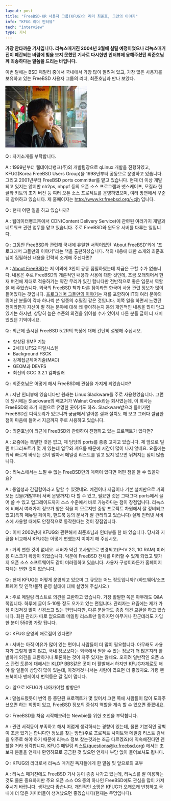 ```yaml
---
layout: post
title: "FreeBSD-KR 사용자 그룹(KFUG)의 리더 최준호, 그만의 이야기"
info: "KFUG 리더 인터뷰"
tech: "interview"
type: 기사
---
```


**가장 안타까운 기사입니다. 리눅스매거진 2004년 3월에 실릴 예정이었으나 리눅스매거진이 폐간되는 바람에 빛을 보지 못했던 기사로 다시한번 인터뷰에 응해주셨던 최준호님께 죄송하다는 말씀을 드리는 바입니다.**

이번 달에는 BSD 패밀리 중에서 국내에서 가장 많이 알려져 있고, 가장 많은 사용자를 보유하고 있는 FreeBSD 사용자 그룹의 리더, 최준호님과 만나 보았다.

![최준호님](/assets/img/interview_kfugleader/cjh.jpg)

Q : 자기소개를 부탁합니다.

A : 1999년부터 웹데이터뱅크(주)의 개발팀장으로 qLinux 개발을 진행하였고, KFUG(Korea FreeBSD Users Group)을 1998년부터 공동으로 운영하고 있습니다. 그리고 2001년부터 FreeBSD ports committer를 맡고 있습니다. 현재 더 이상 개발되고 있지는 않지만 nh2ps, nhppf 등의 오픈 소스 프로그램과 넷스케이프, 모질라 한글화 키트의 초기 버전 등 여러 오픈 소스 프로젝트를 운영하였으며, 여러 방면에서 꾸준히 참여하고 있습니다. 제 홈페이지는 <http://www.kr.freebsd.org/~cjh> 입니다.

Q : 현재 어떤 일을 하고 있습니까?

A : 웹데이터뱅크㈜에서 CDN(Content Delivery Service)에 관련된 여러가지 개발과 네트워크 관련 업무를 맡고 있습니다. 주로 FreeBSD와 윈도우 서버를 다루는 일입니다.

Q : 그동안 FreeBSD와 관련해 국내에 유일한 서적이었던 'About FreeBSD'외에 '프로그래머 그들만의 이야기"라는 책을 출판하셨습니다. 책의 내용에 대한 소개와 최준호님이 집필하신 내용을 간략히 소개해 주신다면?

A : [About FreeBSD](http://www.kr.freebsd.org/doc/aboutfreebsd/)는 저 이외에 3인이 공동 집필하였는데 지금은 구할 수가 없습니다. 내용은 주로 FreeBSD의 개론적인 내용과 사용에 대한 것인데, 조금 오래되어서 현재 버전에 제대로 적용하기는 약간 무리가 있긴 합니다만 전반적으로 좋은 입문서 역할을 해 주었습니다. 외국의 FreeBSD 책과 다른 점이라면 한국어 사용 관련 정보가 많이 들어있다는 것입니다. [프로그래머 그들만의 이야기](http://www.youngjin.com/search/zu1.asp?prod_cd=9788931424317&prod_type=1&fromtime=&prod_class=001)는 저를 포함하여 IT의 여러 분야의 뛰어난 분들이 각자 하나씩 쓴 일종의 수필집 같은 것입니다. 이쪽 일을 하면서 느꼈던 점이라든가 자신이 잘 하는 분야에 대해 왜 좋아하는지 등의 개인적인 내용을 많이 담고 있기는 하지만, 상당히 높은 수준의 의견을 읽어볼 수가 있어서 다른 분들 글이 더 재미있었던 기억이네요.

Q : 최근에 출시된 FreeBSD 5.2R의 특징에 대해 간단히 설명해 주십시오.

 * 향상된 SMP 기능 
 * 2세대 UFS2 파일시스템 
 * Background FSCK 
 * 강제접근제어기술(MAC) 
 * GEOM과 DEVFS 
 * 최신의 GCC 3.2.1 컴파일러 

Q : 최준호님은 어떻게 해서 FreeBSD에 관심을 가지게 되었습니까?

A : 지난 인터뷰에 있습니다만  원래는 Linux Slackware를 주로 사용했었습니다. 그런데 당시에는 Slackware의 배포처가 Walnut Creek라는 회사였는데, 이 회사는 FreeBSD의 초기 지원으로 유명한 곳이기도 하죠. Slackware받으러 들어가면 FreeBSD란 디렉토리가 있으니까 궁금해서 알아본 결과 설치도 해 보고 그러다 깔끔한 점이 마음에 들어서 지금까지 주로 사용하고 있습니다.

Q : 최준호님이 최근에 FreeBSD와 관련하여 진행하고 있는 프로젝트가 있다면?

A : 요즘에는 특별한 것은 없고, 제 담당의 ports를 종종 고치고 있습니다. 제 앞으로 밀린 버그리포트가 몇 개 있는데 업무와 게으름 때문에 시간이 많이 나지 않네요. 요즘에는 워낙 빠르게 바뀌는 것이 많아서 메일링 리스트를 읽고 있지 않으면 뒤처지는 점이 많습니다.

Q : 리눅스에서는 느낄 수 없는 FreeBSD만의 매력이 있다면 어떤 점을 들 수 있을까요?

A : 통일성과 간결함이라고 말할 수 있겠네요. 예전이나 지금이나 기본 설치만으로 거의 모든 것을(개발부터 서버 운영까지) 다 할 수 있고, 필요한 것은 그때그때 ports에서 끌어 쓸 수 있고 업그레이드까지 소스 수준에서 바로 가능하다는 점이 장점입니다. 리눅스에 비해서 여러가지 정보가 양은 적을 지 모르지만 중앙 프로젝트 차원에서 잘 정비되고 있고(특히 매뉴얼 페이지, 핸드북 등의 문서가 잘 관리되고 있습니다) 실제 인터넷 서비스에 사용할 때에도 안정적으로 동작한다는 것이 장점입니다.


Q : 이미 2002년에 KFUG와 관련해서 최준호님과 인터뷰를 한 바 있습니다. 당시와 지금을 비교해서 KFUG는 어떻게 변했는지 이야기 해 주십시오.

A : 거의 변한 것이 없네요.  서버가 약간 고사양으로 변경되고(P-IV 2G, 1G RAM) 미러용 디스크가 확장이 되었습니다. 덕분에 FreeBSD 전체를 미러할 수 있게 되었고 몇가지 오픈 소스 소프트웨어도 같이 미러링하고 있습니다. 사용자 구성이라든가 홈페이지 자체는 변한 것이 없습니다.

Q : 현재 KFUG는 어떻게 운영되고 있으며 그 규모는 어느 정도입니까? (하드웨어/소프트웨어 및 인적/물적 운영 실태에 대해 설명해 주십시오.)

A : 주로 메일링 리스트로 의견을 교환하고 있습니다. 가장 활발한 쪽은 아무래도 Q&A쪽입니다. 하루에 글이 5-10통 정도 오가고 있는 편입니다. 관리자는 요즘에는 제가 가장 이것저것 많이 신경쓰고 있는 편입니다만, 다른 분들과도 종종 의견 교환을 하고 있습니다. 회원 관리가 따로 없으므로 메일링 리스트만 말하자면 아무거나 한군데라도 가입한 분이 550명 가량 됩니다.

Q : KFUG 운영의 애로점이 있다면?

A : 서버는 아직 여유가 많이 있는 편이니 사람들이 더 많이 필요합니다. 아무래도 사용자가 그렇게 많지 않고, 국내 정보보다는 외국에서 얻을 수 있는 정보가 더 많은지라 활발하게 의견을 교환하거나 토론하는 것이 자주 있지는 않네요. 오히려 일반적인 오픈 소스 관련 토론에 대해서는 KLDP BBS같은 곳이 더 활발해서 하지만 KFUG자체로도 해야 할 일들이 상당히 많이 있는데, 이것저것 나서는 사람이 많으면 더 좋겠지요. 가령 핸드북이나 맨페이지 번역등은 갈 길이 멉니다.

Q : 앞으로 KFUG가 나아가야할 방향은?

A : 말씀드렸듯이 번역 등 중단된 프로젝트가 몇 있어서 그런 쪽에 사람들이 많이 도와주셨으면 하는 희망이 있고, FreeBSD 정보의 중심지 역할을 계속 할 수 있으면 좋겠네요.

Q : FreeBSD를 처음 시작해보려는 Newbie를 위한 조언을 부탁합니다.

A : 관련 서적등이 부족하고 해서 어렵게 생각하시는 경향이 있는데, 물론 기본적인 장벽이 조금 있기는 합니다만 정보를 찾는 방법(주로 프로젝트 사이트와 메일링 리스트 검색을 위주로 해야 하기 때문에 리눅스 정보 찾는것과는 조금 다르겠죠)에 익숙해진다면 괜찮을 거라 생각합니다. KFUG 메일링 리스트(<questions@kr.freebsd.org>) 에서는 초보자 분들을 언제나 환영하므로 궁금한 것 있으면 언제나 부담 없이 물어보셔도 됩니다.

Q : KFUG의 리더로서 리눅스 매거진 독자들에게 한 말씀 및 앞으로의 포부

A : 리눅스 매거진에도 FreeBSD 기사 등이 종종 나가고 있는데, 리눅스를 잘 이용하는 것도 물론 중요하지만 주요 오픈 소스 OS 중의 하나인 FreeBSD에도 관심을 많이 가져 주시기 바랍니다. 생각보다 좋습니다. 개인적인 소망은 KFUG가 오래오래 번창하고 국내에 더 많은 커미터들이 생겨났으면 좋겠습니다(현재는 두명입니다).
